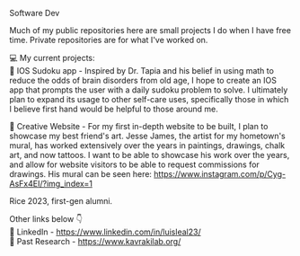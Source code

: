 Software Dev   
    
Much of my public repositories here are small projects I do when I have free time. Private repositories are for what I've worked on.  

💻 My current projects:   
📓 IOS Sudoku app - Inspired by Dr. Tapia and his belief in using math to reduce the odds of brain disorders from old age, I hope to create
an IOS app that prompts the user with a daily sudoku problem to solve. I ultimately plan to expand its usage to other self-care uses, specifically
those in which I believe first hand would be helpful to those around me.   

🎨 Creative Website - For my first in-depth website to be built, I plan to showcase my best friend's art. Jesse James, the artist for my hometown's
mural, has worked extensively over the years in paintings, drawings, chalk art, and now tattoos. I want to be able to showcase his work
over the years, and allow for website visitors to be able to request commissions for drawings. His mural can be seen here: https://www.instagram.com/p/Cyg-AsFx4EI/?img_index=1
   
    
Rice 2023, first-gen alumni.

Other links below 👇     
💼 LinkedIn - https://www.linkedin.com/in/luisleal23/      
🔬 Past Research - https://www.kavrakilab.org/
